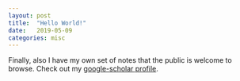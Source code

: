 ```yaml
---
layout: post
title:  "Hello World!"
date:   2019-05-09 
categories: misc
---
```

Finally, also I have my own set of notes that the public is welcome to browse. Check out my [google-scholar profile][scholar-profile]. 

[scholar-profile]: https://scholar.google.de/citations?user=A1Iu8OEAAAAJ&hl=en&oi=ao
